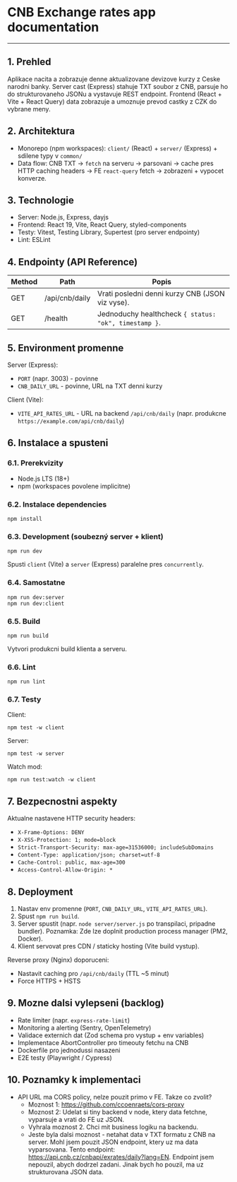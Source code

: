 # CNB Exchange rates app documentation

---

## 1. Prehled
Aplikace nacita a zobrazuje denne aktualizovane devizove kurzy z Ceske narodni banky. Server cast (Express) stahuje TXT soubor z CNB, parsuje ho do strukturovaneho JSONu a vystavuje REST endpoint. Frontend (React + Vite + React Query) data zobrazuje a umoznuje prevod castky z CZK do vybrane meny.

## 2. Architektura
- Monorepo (npm workspaces): `client/` (React) + `server/` (Express) + sdilene typy v `common/`
- Data flow: CNB TXT -> `fetch` na serveru -> parsovani -> cache pres HTTP caching headers -> FE `react-query` fetch -> zobrazeni + vypocet konverze.

## 3. Technologie
- Server: Node.js, Express, dayjs
- Frontend: React 19, Vite, React Query, styled-components
- Testy: Vitest, Testing Library, Supertest (pro server endpointy)
- Lint: ESLint

## 4. Endpointy (API Reference)
| Method | Path | Popis |
|--------|------|-------|
| GET | /api/cnb/daily | Vrati posledni denni kurzy CNB (JSON viz vyse). |
| GET | /health | Jednoduchy healthcheck `{ status: "ok", timestamp }`. |

## 5. Environment promenne
Server (Express):
- `PORT` (napr. 3003) - povinne
- `CNB_DAILY_URL` - povinne, URL na TXT denni kurzy

Client (Vite):
- `VITE_API_RATES_URL` - URL na backend `/api/cnb/daily` (napr. produkcne `https://example.com/api/cnb/daily`)

## 6. Instalace a spusteni
### 6.1. Prerekvizity
- Node.js LTS (18+)
- npm (workspaces povolene implicitne)

### 6.2. Instalace dependencies
```
npm install
```

### 6.3. Development (soubezný server + klient)
```
npm run dev
```
Spusti `client` (Vite) a `server` (Express) paralelne pres `concurrently`.

### 6.4. Samostatne
```
npm run dev:server
npm run dev:client
```

### 6.5. Build
```
npm run build
```
Vytvori produkcni build klienta a serveru.

### 6.6. Lint
```
npm run lint
```

### 6.7. Testy
Client:
```
npm test -w client
```
Server:
```
npm test -w server
```
Watch mod:
```
npm run test:watch -w client
```

## 7. Bezpecnostni aspekty
Aktualne nastavene HTTP security headers:
- `X-Frame-Options: DENY`
- `X-XSS-Protection: 1; mode=block`
- `Strict-Transport-Security: max-age=31536000; includeSubDomains`
- `Content-Type: application/json; charset=utf-8`
- `Cache-Control: public, max-age=300`
- `Access-Control-Allow-Origin: *`

## 8. Deployment
1. Nastav env promenne (`PORT`, `CNB_DAILY_URL`, `VITE_API_RATES_URL`).
2. Spust `npm run build`.
3. Server spustit (napr. `node server/server.js` po transpilaci, pripadne bundler). Poznamka: Zde lze doplnit production process manager (PM2, Docker).
4. Klient servovat pres CDN / staticky hosting (Vite build vystup).

Reverse proxy (Nginx) doporuceni:
- Nastavit caching pro `/api/cnb/daily` (TTL ~5 minut)
- Force HTTPS + HSTS

## 9. Mozne dalsi vylepseni (backlog)
- Rate limiter (napr. `express-rate-limit`)
- Monitoring a alerting (Sentry, OpenTelemetry)
- Validace externich dat (Zod schema pro vystup + env variables)
- Implementace AbortController pro timeouty fetchu na CNB
- Dockerfile pro jednodussi nasazeni
- E2E testy (Playwright / Cypress)


## 10. Poznamky k implementaci

- API URL ma CORS policy, nelze pouzit primo v FE. Takze co zvolit? 
    - Moznost 1: https://github.com/ccoenraets/cors-proxy
    - Moznost 2: Udelat si tiny backend v node, ktery data fetchne, vyparsuje a vrati do FE uz JSON.
    - Vyhrala moznost 2. Chci mit business logiku na backendu.
    - Jeste byla dalsi moznost - netahat data v TXT formatu z CNB na server. Mohl jsem pouzit JSON endpoint, ktery uz ma data vyparsovana. Tento endpoint: https://api.cnb.cz/cnbapi/exrates/daily?lang=EN. Endpoint jsem nepouzil, abych dodrzel zadani. Jinak bych ho pouzil, ma uz strukturovana  JSON data.